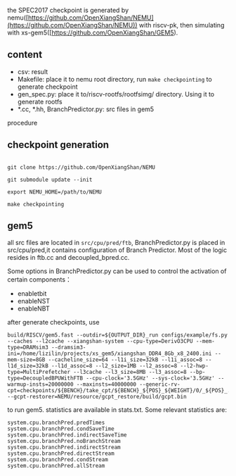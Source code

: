 the SPEC2017 checkpoint is generated by nemu([https://github.com/OpenXiangShan/NEMU](https://github.com/OpenXiangShan/NEMU)) with riscv-pk, then simulating with xs-gem5([https://github.com/OpenXiangShan/GEM5).

## content

- csv: result
- Makefile: place it to nemu root directory, run `make checkpointing` to generate checkpoint
- gen_spec.py: place it to/riscv-rootfs/rootfsimg/ directory. Using it to generate rootfs
- *.cc, *.hh, BranchPredictor.py: src files in gem5

procedure

## checkpoint generation

```

git clone https://github.com/OpenXiangShan/NEMU

git submodule update --init

export NEMU_HOME=/path/to/NEMU

make checkpointing
```

## gem5

all src files are located in `src/cpu/pred/ftb`, BranchPredictor.py is placed in src/cpu/pred,it contains configuration of Branch Predictor. Most of the logic resides in ftb.cc and decoupled_bpred.cc.

Some options in BranchPredictor.py can be used to control the activation of certain components：

- enabletbit
- enableNST
- enableNBT



after generate checkpoints, use

```
build/RISCV/gem5.fast --outdir=${OUTPUT_DIR}_run configs/example/fs.py --caches --l2cache --xiangshan-system --cpu-type=DerivO3CPU --mem-type=DRAMsim3 --dramsim3-ini=/home/lizilin/projects/xs_gem5/xiangshan_DDR4_8Gb_x8_2400.ini --mem-size=8GB --cacheline_size=64 --l1i_size=32kB --l1i_assoc=8 --l1d_size=32kB --l1d_assoc=8 --l2_size=1MB --l2_assoc=8 --l2-hwp-type=MultiPrefetcher --l3cache --l3_size=8MB --l3_assoc=8 --bp-type=DecoupledBPUWithFTB --cpu-clock='3.5GHz' --sys-clock='3.5GHz' --warmup-insts=20000000 --maxinsts=40000000 --generic-rv-cpt=checkpoints/${BENCH}/take_cpt/${BENCH}_${POS}_${WEIGHT}/0/_${POS}_.gz --gcpt-restorer=NEMU/resource/gcpt_restore/build/gcpt.bin
```

to run gem5. statistics are available in stats.txt. Some relevant statistics are:

```
system.cpu.branchPred.predTimes
system.cpu.branchPred.condSaveTime
system.cpu.branchPred.indirectSaveTime
system.cpu.branchPred.noBranchStream
system.cpu.branchPred.indirectStream
system.cpu.branchPred.directStream
system.cpu.branchPred.condStream
system.cpu.branchPred.allStream
```
